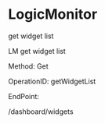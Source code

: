 #     LogicMonitor


get widget list

LM get widget list

Method: Get

OperationID: getWidgetList

EndPoint:

/dashboard/widgets
